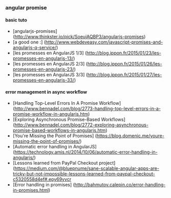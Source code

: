 ### angular promise

#### basic tuto
- [angularjs-promises] (http://www.thinkster.io/pick/SoeujAQBP3/angularjs-promises)
- [a good one :] (http://www.webdeveasy.com/javascript-promises-and-angularjs-q-service/)
- [les promesses en AngularJS 1/3] (http://blog.ippon.fr/2015/01/23/les-promesses-en-angularjs-13/)
- [les promesses en AngularJS 2/3] (http://blog.ippon.fr/2015/01/26/les-promesses-en-angularjs-23/)
- [les promesses en AngularJS 3/3] (http://blog.ippon.fr/2015/01/27/les-promesses-en-angularjs-33/)

#### error management in async workflow
- [Handling Top-Level Errors In A Promise Workflow] (http://www.bennadel.com/blog/2773-handling-top-level-errors-in-a-promise-workflow-in-angularjs.htm)
- [Exploring Asynchronous Promise-Based Workflows] (http://www.bennadel.com/blog/2772-exploring-asynchronous-promise-based-workflows-in-angularjs.htm)
- [You're Missing the Point of Promises] (https://blog.domenic.me/youre-missing-the-point-of-promises/)
- [Automatic error handling in AngularJS] (https://technology.amis.nl/2014/10/06/automatic-error-handling-in-angularjs/)
- [Lessons learned from PayPal Checkout project] (https://medium.com/@bluepnume/sane-scalable-angular-apps-are-tricky-but-not-impossible-lessons-learned-from-paypal-checkout-c5320558d4ef#.epy69vvcr
- [Error handling in promises] (http://bahmutov.calepin.co/error-handling-in-promises.html)
